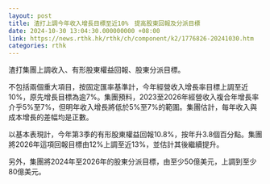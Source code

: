 ```yaml
---
layout: post
title: 渣打上調今年收入增長目標至近10%　提高股東回報及分派目標
date: 2024-10-30 13:04:30.000000000 +08:00
link: https://news.rthk.hk/rthk/ch/component/k2/1776826-20241030.htm
categories: rthk
---
```


渣打集團上調收入、有形股東權益回報、股東分派目標。

不包括兩個重大項目，按固定匯率基準計，今年經營收入增長率目標上調至近10%，原先增長目標為逾7%。集團預料，2023至2026年經營收入複合年增長率介乎5%至7%，但明年收入增長將低於5%至7%的範圍。集團估計，每年收入與成本增長的差幅均是正數。

以基本表現計，今年第3季的有形股東權益回報10.8%，按年升3.8個百分點。集團將2026年這項回報目標由12%上調至近13%，並估計其後繼續提升。


另外，集團將2024年至2026年的股東分派目標，由至少50億美元，上調到至少80億美元。
